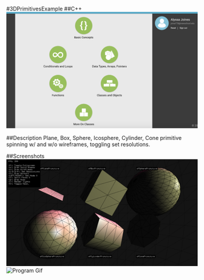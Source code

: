 #3DPrimitivesExample
##C++
![SoloLearn Screenshot](/media/sololearn.png)

##Description
Plane, Box, Sphere, Icosphere, Cylinder, Cone primitive spinning w/ and w/o wireframes, toggling set resolutions. 

##Screenshots
![Program Screenshot](/media/3DPrimitives.png)
![Program Gif](/media/3DPrimitives.gif)
